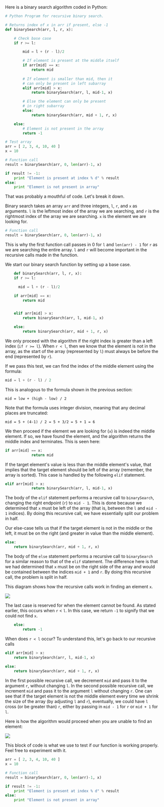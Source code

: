 <!--title={Binary Search in Python}-->

<!--concepts{Depth First Search}-->

<!--badges={Algorithmns:15, Python: 5}-->

Here is a binary search algorithm coded in Python:

```python
# Python Program for recursive binary search. 

# Returns index of x in arr if present, else -1 
def binarySearch(arr, l, r, x): 

	# Check base case 
	if r >= l: 

		mid = l + (r - l)/2

		# If element is present at the middle itself 
		if arr[mid] == x: 
			return mid 
		
		# If element is smaller than mid, then it 
		# can only be present in left subarray 
		elif arr[mid] > x: 
			return binarySearch(arr, l, mid-1, x) 

		# Else the element can only be present 
		# in right subarray 
		else: 
			return binarySearch(arr, mid + 1, r, x) 

	else: 
		# Element is not present in the array 
		return -1

# Test array 
arr = [ 2, 3, 4, 10, 40 ] 
x = 10

# Function call 
result = binarySearch(arr, 0, len(arr)-1, x) 

if result != -1: 
	print "Element is present at index % d" % result 
else: 
	print "Element is not present in array"

```

That was probably a mouthful of code. Let's break it down.

Binary search takes an array `arr` and three integers, `l`, `r`, and `x` as arguments. `l` is the leftmost index of the array we are searching, and `r` is the rightmost index of the array we are searching. `x` is the element we are looking for.

``` python
# Function call 
result = binarySearch(arr, 0, len(arr)-1, x) 
```

This is why the first function call passes in 0 for `l` and `len(arr) - 1` for `r` as we are searching the entire array. `l` and `r` will become important in the recursive calls made in the function.

We start our binary search function by setting up a base case.

```python
 	def binarySearch(arr, l, r, x): 
    if r >= l: 

      mid = l + (r - l)/2

    if arr[mid] == x: 
        return mid 


    elif arr[mid] > x: 
        return binarySearch(arr, l, mid-1, x) 

    else: 
        return binarySearch(arr, mid + 1, r, x) 
```

We only proceed with the algorithm if the right index is greater than a left index (`if r >= l`). When `r < l`, then we know that the element is not in the array, as the start of the array (represented by `l`) must always be before the end (represented by `r`). 

If we pass this test, we can find the index of the middle element using the formula:

```python
mid = l + (r - l) / 2
```

This is analogous to the formula shown in the previous section:

```
mid = low + (high - low) / 2
```

Note that the formula uses integer division, meaning that any decimal places are truncated:

```
mid = 5 + (4-1) / 2 = 5 + 3/2 = 5 + 1 = 6
```

We then proceed if the element we are looking for (`x`) is indeed the middle element. If so, we have found the element, and the algorithm returns the middle index and terminates. This is seen here:

```python
if arr[mid] == x: 
			return mid 
```

If the target element's value is less than the middle element's value, that implies that the target element should be left of the array (remember, the array is sorted). This case is handled by the following `elif` statement.

````python
elif arr[mid] > x: 
			return binarySearch(arr, l, mid-1, x) 
````

The body of the `elif` statement performs a recursive call to `binarySearch`, changing the right endpoint (`r`) to `mid - 1`. This is done because we determined that `x` must be left of the array (that is, between the `l` and `mid - 1` indices). By doing this recursive call, we have essentially split our problem in half.

Our else-case tells us that if the target element is not in the middle or the left, it must be on the right (and greater in value than the middle element).

```python
else: 
	return binarySearch(arr, mid + 1, r, x) 
```

The body of the `else` statement performs a recursive call to `binarySearch` for a similar reason to that of the `elif` statement. The difference here is that we had determined that `x` must be on the right side of the array and would be contained between the indices `mid + 1` and `r`. By doing this recursive call, the problem is split in half. 

This diagram shows how the recursive calls work in finding an element `x`.

![](https://i.imgur.com/nOrF3ts.jpg)

The last case is reserved for when the element cannot be found. As stated earlier, this occurs when `r` < `l`.  In this case, we return `-1` to signify that we could not find `x`.

```python
	else: 
		return -1
```

When does `r < l` occur? To understand this, let's go back to our recursive calls

```python
elif arr[mid] > x: 
	return binarySearch(arr, l, mid-1, x) 
      
else: 
	return binarySearch(arr, mid + 1, r, x) 
```

In the first possible recursive call, we decrement `mid` and pass it to the argument `r`, without changing `l`. In the second possible recursive call, we increment `mid` and pass it to the argument `l` without changing `r`. One can see that if the target element is not the middle element every time we shrink the size of the array (by adjusting `l` and `r`), eventually, we could have `l` cross (or be greater than) `r`, either by passing in `mid - 1` for `r` or `mid + 1` for `l`.

Here is how the algorithm would proceed when you are unable to find an element:

![](https://i.imgur.com/uQrPHaG.jpg)

This block of code is what we use to test if our function is working properly. Feel free to experiment with it. 

```python
arr = [ 2, 3, 4, 10, 40 ] 
x = 10

# Function call 
result = binarySearch(arr, 0, len(arr)-1, x) 

if result != -1: 
	print "Element is present at index % d" % result 
else: 
	print "Element is not present in array"
```
